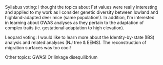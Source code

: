 Syllabus voting: 
I thought the topics about Fst values were really interesting and applied to my work as I consider genetic diversity between lowland and highland-adapted deer mice (same population!). In addition, I'm interested in learning about GWAS analyses as they pertain to the adaptation of complex traits (ie. gestational adaptation to high elevation). 

Leopard voting: 
I would like to learn more about the Identity-by-state (IBS) analysis and related analyses (NJ tree & EEMS). The reconstruction of migration surfaces was too cool!

Other topics: 
GWAS!
Or linkage disequilibrium
